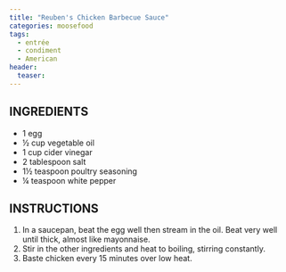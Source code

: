 ```yaml
---
title: "Reuben's Chicken Barbecue Sauce"
categories: moosefood
tags: 
  - entrée
  - condiment
  - American
header:
  teaser: 
---
```


## INGREDIENTS
* 1 egg
* ½ cup vegetable oil
* 1 cup cider vinegar
* 2 tablespoon salt
* 1½ teaspoon poultry seasoning
* ¼ teaspoon white pepper

## INSTRUCTIONS
1.  In a saucepan, beat the egg well then stream in the oil. Beat very well until thick, almost like mayonnaise. 
2.  Stir in the other ingredients and heat to boiling, stirring constantly. 
3.  Baste chicken every 15 minutes over low heat.

